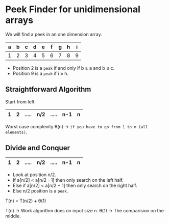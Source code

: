 # Peek Finder for unidimensional arrays
We will find a peek in an one dimension array.

| a | b | c | d | e | f | g | h | i |
| - | - | - | - | - | - | - | - | - |
| 1 | 2 | 3 | 4 | 5 | 6 | 7 | 8 | 9 |

- Position 2 is a `peak` if and only if b ≥ a and b ≤ c.
- Position 9 is a `peak` if i ≥ h.


## Straightforward Algorithm
Start from left

| 1 | 2 | ..... | n/2 | ..... | n-1 | n |
| - | - | ----- | --- | ----- | --- | - |

Worst case complexity θ(n) -> `if you have to go from 1 to n (all elements)`.


## Divide and Conquer

| 1 | 2 | ..... | n/2 | ..... | n-1 | n |
| - | - | ----- | --- | ----- | --- | - |

- Look at position n/2.
- If a[n/2] < a[n/2 - 1] then only search on the left half.
- Else if a[n/2] < a[n/2 + 1] then only search on the right half.
- Else n/2 position is a `peak`.

T(n)  =  T(n/2)  +  θ(1)

T(n) -> Work algorithm does on input size n.
θ(1) -> The comparision on the middle.
